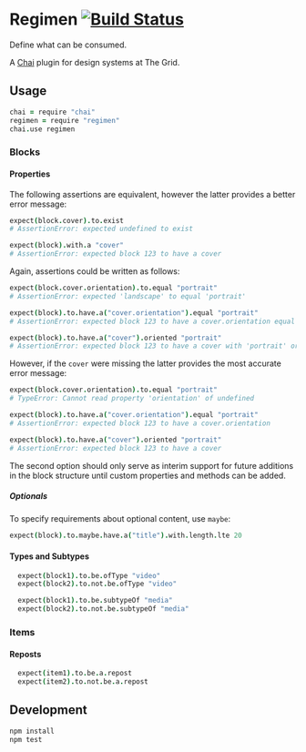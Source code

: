 # Regimen [![Build Status](https://travis-ci.org/the-grid/regimen.svg)](https://travis-ci.org/the-grid/regimen)

Define what can be consumed.

A [Chai](http://chaijs.com/) plugin for design systems at The Grid.


## Usage

```coffeescript
chai = require "chai"
regimen = require "regimen"
chai.use regimen
```

### Blocks

#### Properties

The following assertions are equivalent, however the latter provides a better error message:

```coffeescript
expect(block.cover).to.exist
# AssertionError: expected undefined to exist
```

```coffeescript
expect(block).with.a "cover"
# AssertionError: expected block 123 to have a cover
```
Again, assertions could be written as follows:

```coffeescript
expect(block.cover.orientation).to.equal "portrait"
# AssertionError: expected 'landscape' to equal 'portrait'
```

```coffeescript
expect(block).to.have.a("cover.orientation").equal "portrait"
# AssertionError: expected block 123 to have a cover.orientation equal to 'portrait' but got 'landscape'
```

```coffeescript
expect(block).to.have.a("cover").oriented "portrait"
# AssertionError: expected block 123 to have a cover with 'portrait' orientation but got 'landscape'
```
However, if the `cover` were missing the latter provides the most accurate error message:

```coffeescript
expect(block.cover.orientation).to.equal "portrait"
# TypeError: Cannot read property 'orientation' of undefined
```

```coffeescript
expect(block).to.have.a("cover.orientation").equal "portrait"
# AssertionError: expected block 123 to have a cover.orientation
```

```coffeescript
expect(block).to.have.a("cover").oriented "portrait"
# AssertionError: expected block 123 to have a cover
```

The second option should only serve as interim support for future additions in the block structure until custom properties and methods can be added.


##### Optionals

To specify requirements about optional content, use `maybe`:

```coffeescript
expect(block).to.maybe.have.a("title").with.length.lte 20
```

#### Types and Subtypes

```coffeescript
  expect(block1).to.be.ofType "video"
  expect(block2).to.not.be.ofType "video"
```

```coffeescript
  expect(block1).to.be.subtypeOf "media"
  expect(block2).to.not.be.subtypeOf "media"
```

### Items

#### Reposts

```coffeescript
  expect(item1).to.be.a.repost
  expect(item2).to.not.be.a.repost
```

## Development

```sh
npm install
npm test
```

